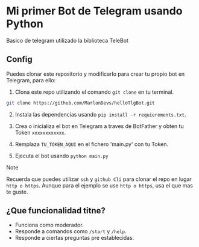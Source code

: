 # Mi primer Bot de Telegram usando Python
Basico de telegram utilizado la biblioteca TeleBot

## Config
Puedes clonar este repositorio y modificarlo para crear tu propio bot en Telegram, para ello:

 1. Clona este repo utilizando el comando `git clone` en tu terminal.
 ```bash
 git clone https://github.com/MarlonDevs/helloTlgBot.git
 ```
 2. Instala las dependencias usando `pip install -r requierements.txt`.
 
 3. Crea o inicializa el bot en Telegram a traves de BotFather y obten tu Token `xxxxxxxxxxxx`.

 4. Remplaza `TU_TOKEN_AQUI` en el fichero 'main.py' con tu Token.

 5. Ejecuta el bot usando `python main.py`

 > [!NOTE]
 > Recuerda que puedes utilizar `ssh` y `github Cli` para clonar el repo en lugar `http o https`. Aunque para el ejemplo se use `http o https`, usa el que mas te guste.


 ## ¿Que funcionalidad titne?
 - Funciona como moderador.
 - Responde a comandos como `/start` y `/help`.
 - Responde a ciertas preguntas pre establecidas.